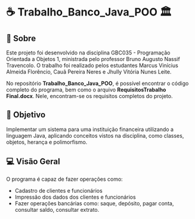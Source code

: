 # ☕ Trabalho_Banco_Java_POO 🏛

## 📃 Sobre

Este projeto foi desenvolvido na disciplina GBC035 - Programação Orientada a Objetos 1, ministrada pelo professor Bruno Augusto Nassif Travencolo. O trabalho foi realizado pelos estudantes Marcus Vinícius Almeida Florêncio, Cauã Pereira Neres e Jhully Vitória Nunes Leite.

No repositório **Trabalho_Banco_Java_POO**, é possível encontrar o código completo do programa, bem como o arquivo **RequisitosTrabalho Final.docx**. Nele, encontram-se os requisitos completos do projeto.

## 🎯 Objetivo
Implementar um sistema para uma instituição financeira utilizando a linguagem Java, aplicando conceitos vistos na disciplina, como classes, objetos, herança e polimorfismo.


## 💻 Visão Geral
O programa é capaz de fazer operações como: 
- Cadastro de clientes e funcionários
- Impressão dos dados dos clientes e funcionários
- Fazer operações bancárias como: saque, depósito, pagar conta, consultar saldo, consultar extrato.

